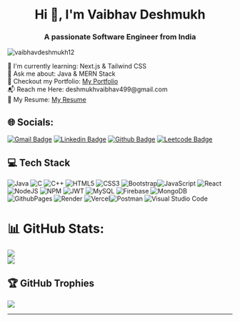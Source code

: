 <h1 align="center">Hi 👋, I'm Vaibhav Deshmukh</h1>
<h3 align="center">A passionate Software Engineer from India</h3>

<p align="left"> <img src="https://komarev.com/ghpvc/?username=vaibhavdeshmukh12&label=Profile%20views&color=0e75b6&style=flat" alt="vaibhavdeshmukh12" /> </p>
🔭 I'm currently learning: Next.js & Tailwind CSS<br>
💬 Ask me about: Java & MERN Stack<br>
🌱 Checkout my Portfolio: <a href="https://my-portfolio-gamma-seven-50.vercel.app/" target="_blank">My Portfolio</a><br>
📬 Reach me Here: deshmukhvaibhav499@gmail.com<br>
📄 My Resume: <a href="https://drive.google.com/file/d/1XkYkVKkaYCZjVIReO2RuFZTzecn1yW83/view?usp=sharing" target="_blank">My Resume</a>


## 🌐 Socials:
[![Gmail Badge](https://img.shields.io/badge/-mail-c14438?style=flat&logo=Gmail&logoColor=white)](mailto:deshmukhvaibhav499@gmail.com "Connect via Email")
[![Linkedin Badge](https://img.shields.io/badge/-LinkedIn-0072b1?style=flat&logo=Linkedin&logoColor=white)](https://www.linkedin.com/in/vaibhav-deshmukh-30428622a/ "Connect on LinkedIn")
[![Github Badge](https://img.shields.io/badge/-Github-white?style=flat&logo=Github&logoColor=black)](https://github.com/VaibhavDeshmukh12 "Connect on Github")
[![Leetcode Badge](https://img.shields.io/badge/-Leetcode-0072b1?style=flat&logo=Leetcode&logoColor=white)](https://leetcode.com/u/vaibhav_64/ "View My Leetcode profile")


## 💻 Tech Stack

![Java](https://img.shields.io/badge/java-%23ED8B00.svg?style=for-the-badge&logo=openjdk&logoColor=white) 
![C](https://img.shields.io/badge/c-%2300599C.svg?style=for-the-badge&logo=c&logoColor=white)
![C++](https://img.shields.io/badge/c++-%2300599C.svg?style=for-the-badge&logo=c%2B%2B&logoColor=white)  ![HTML5](https://img.shields.io/badge/html5-%23E34F26.svg?style=for-the-badge&logo=html5&logoColor=white) ![CSS3](https://img.shields.io/badge/css3-%231572B6.svg?style=for-the-badge&logo=css3&logoColor=white) ![Bootstrap](https://img.shields.io/badge/bootstrap-%238511FA.svg?style=for-the-badge&logo=bootstrap&logoColor=white)![JavaScript](https://img.shields.io/badge/javascript-%23323330.svg?style=for-the-badge&logo=javascript&logoColor=%23F7DF1E) ![React](https://img.shields.io/badge/react-%2320232a.svg?style=for-the-badge&logo=react&logoColor=%2361DAFB) ![NodeJS](https://img.shields.io/badge/node.js-6DA55F?style=for-the-badge&logo=node.js&logoColor=white)   ![NPM](https://img.shields.io/badge/NPM-%23CB3837.svg?style=for-the-badge&logo=npm&logoColor=white) ![JWT](https://img.shields.io/badge/JWT-black?style=for-the-badge&logo=JSON%20web%20tokens) ![MySQL](https://img.shields.io/badge/mysql-4479A1.svg?style=for-the-badge&logo=mysql&logoColor=white) ![Firebase](https://img.shields.io/badge/firebase-a08021?style=for-the-badge&logo=firebase&logoColor=ffcd34)  ![MongoDB](https://img.shields.io/badge/MongoDB-%234ea94b.svg?style=for-the-badge&logo=mongodb&logoColor=white)  ![GithubPages](https://img.shields.io/badge/github%20pages-121013?style=for-the-badge&logo=github&logoColor=white) ![Render](https://img.shields.io/badge/Render-%46E3B7.svg?style=for-the-badge&logo=render&logoColor=white) ![Vercel](https://img.shields.io/badge/vercel-%23000000.svg?style=for-the-badge&logo=vercel&logoColor=white)![Postman](https://img.shields.io/badge/Postman-FF6C37?style=for-the-badge&logo=postman&logoColor=white) ![Visual Studio Code](https://img.shields.io/badge/Visual%20Studio%20Code-0078d7.svg?style=for-the-badge&logo=visual-studio-code&logoColor=white)

# 📊 GitHub Stats:
![](https://github-readme-streak-stats.herokuapp.com/?user=VaibhavDeshmukh12&theme=dark&hide_border=false&)<br/>
![](https://github-readme-stats.vercel.app/api/top-langs/?username=VaibhavDeshmukh12&theme=dark&hide_border=false&include_all_commits=true&count_private=true&layout=compact)

## 🏆 GitHub Trophies
![](https://github-profile-trophy.vercel.app/?username=VaibhavDeshmukh12&theme=radical&no-frame=false&no-bg=true&margin-w=4)


---
